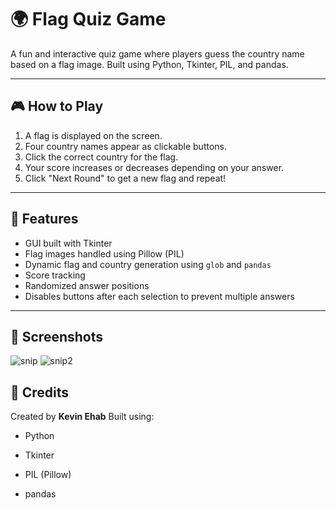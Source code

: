 # 🌍 Flag Quiz Game

A fun and interactive quiz game where players guess the country name based on a flag image. Built using Python, Tkinter, PIL, and pandas.

---

## 🎮 How to Play

1. A flag is displayed on the screen.
2. Four country names appear as clickable buttons.
3. Click the correct country for the flag.
4. Your score increases or decreases depending on your answer.
5. Click "Next Round" to get a new flag and repeat!

---

## 🧱 Features

- GUI built with Tkinter
- Flag images handled using Pillow (PIL)
- Dynamic flag and country generation using `glob` and `pandas`
- Score tracking
- Randomized answer positions
- Disables buttons after each selection to prevent multiple answers

---
## 📸 Screenshots
![snip](https://github.com/user-attachments/assets/0470850f-10c1-4034-a35a-5f1d6d7fd656)
![snip2](https://github.com/user-attachments/assets/b8d55c31-36c4-447d-9a39-5755054287fc)

## 🙌 Credits
Created by **Kevin Ehab**
Built using:

- Python

- Tkinter

- PIL (Pillow)

- pandas
